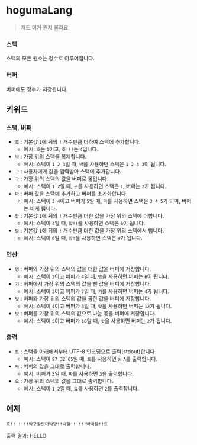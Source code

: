 # hogumaLang

> 저도 이거 뭔지 몰라요

### 스택

스택의 모든 원소는 정수로 이루어집니다.

### 버퍼

버퍼에도 정수가 저장됩니다.

## 키워드

### 스택, 버퍼

 - ``호`` : 기본값 ``1``에 뒤의 ``!`` 개수만큼 더하여 스택에 추가합니다.
   - 예시: ``호``는 ``1``이고, ``호!!!``는 ``4``입니다.
 - ``박`` : 가장 위의 스택을 복제합니다.
   - 예시: 스택이 ``1 2 3``일 때, ``박``을 사용하면 스택은 ``1 2 3 3``이 됩니다.
 - ``고`` : 사용자에게 값을 입력받아 스택에 추가합니다.
 - ``구`` : 가장 위의 스택의 값을 버퍼로 옮깁니다.
   - 예시: 스택이 ``1 2``일 때, ``구``를 사용하면 스택은 ``1``, 버퍼는 ``2``가 됩니다.
 - ``마`` : 버퍼 값을 스택에 추가하고 버퍼를 초기화합니다.
   - 예시: 스택이 ``3 4``이고 버퍼가 ``5``일 때, ``마``를 사용하면 스택은 ``3 4 5``가 되며, 버퍼는 비게 됩니다.
 - ``할`` : 기본값 ``1``에 뒤의 ``!`` 개수만큼 더한 값을 가장 위의 스택에 더합니다.
   - 예시: 스택이 ``3``일 때, ``할!!``을 사용하면 스택은 ``6``이 됩니다.
 - ``망`` : 기본값 ``1``에 뒤의 ``!`` 개수만큼 더한 값을 가장 위의 스택에서 뺍니다.
   - 예시: 스택이 ``6``일 때, ``망!``을 사용하면 스택은 ``4``가 됩니다.

### 연산

 - ``영`` : 버퍼와 가장 위의 스택의 값을 더한 값을 버퍼에 저장합니다.
   - 예시: 스택이 ``2``이고 버퍼가 ``4``일 때, ``영``을 사용하면 버퍼는 ``6``이 됩니다.
 - ``기`` : 버퍼에서 가장 위의 스택의 값을 뺀 값을 버퍼에 저장합니다.
   - 예시: 스택이 ``3``이고 버퍼가 ``7``일 때, ``기``를 사용하면 버퍼는 ``4``가 됩니다.
 - ``텃`` : 버퍼와 가장 위의 스택의 값을 곱한 값을 버퍼에 저장합니다.
   - 예시: 스택이 ``4``이고 버퍼가 ``3``일 때, ``텃``을 사용하면 버퍼는 ``12``가 됩니다.
 - ``밧`` : 버퍼를 가장 위의 스택의 값으로 나눈 몫을 버퍼에 저장합니다.
   - 예시: 스택이 ``5``이고 버퍼가 ``10``일 때, ``밧``을 사용하면 버퍼는 ``2``가 됩니다.

### 출력

 - ``트`` : 스택을 아래에서부터 UTF-8 인코딩으로 출력(stdout)합니다.
   - 예시: 스택이 ``97 32 65``일 때, ``트``를 사용하면 ``a A``를 출력합니다.
 - ``짜`` : 버퍼의 값을 그대로 출력합니다.
   - 예시: 버퍼가 ``3``일 때, ``짜``를 사용하면 ``3``을 출력합니다.
 - ``요`` : 가장 위의 스택의 값을 그대로 출력합니다.
   - 예시: 스택이 ``1 2``일 때, ``요``를 사용하면 ``2``를 출력합니다.

## 예제

```
호!!!!!!!박구할텃마박망!!박할!!!!!!박박할!!트
```
출력 결과: HELLO